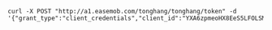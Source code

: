 
    curl -X POST "http://a1.easemob.com/tonghang/tonghang/token" -d '{"grant_type":"client_credentials","client_id":"YXA6zpmeoHX8EeS5LFOLSMeZrA","client_secret":"YXA62xaG_k1OsmSdGYtjIKE3XbO0ahw"}'